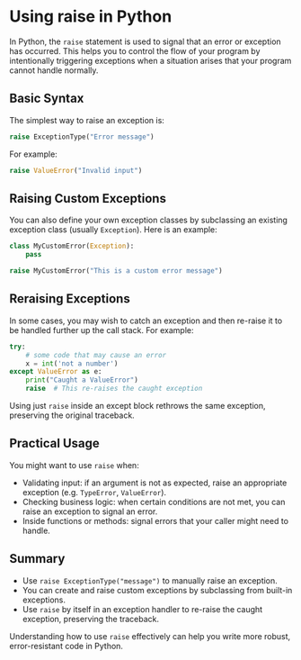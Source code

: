 # Using raise in Python

In Python, the `raise` statement is used to signal that an error or exception has occurred. This helps you to control the flow of your program by intentionally triggering exceptions when a situation arises that your program cannot handle normally.

## Basic Syntax

The simplest way to raise an exception is:

```python
raise ExceptionType("Error message")
```

For example:

```python
raise ValueError("Invalid input")
```

## Raising Custom Exceptions

You can also define your own exception classes by subclassing an existing exception class (usually `Exception`). Here is an example:

```python
class MyCustomError(Exception):
    pass

raise MyCustomError("This is a custom error message")
```

## Reraising Exceptions

In some cases, you may wish to catch an exception and then re-raise it to be handled further up the call stack. For example:

```python
try:
    # some code that may cause an error
    x = int('not a number')
except ValueError as e:
    print("Caught a ValueError")
    raise  # This re-raises the caught exception
```

Using just `raise` inside an except block rethrows the same exception, preserving the original traceback.

## Practical Usage

You might want to use `raise` when:

- Validating input: if an argument is not as expected, raise an appropriate exception (e.g. `TypeError`, `ValueError`).
- Checking business logic: when certain conditions are not met, you can raise an exception to signal an error.
- Inside functions or methods: signal errors that your caller might need to handle.

## Summary

- Use `raise ExceptionType("message")` to manually raise an exception.
- You can create and raise custom exceptions by subclassing from built-in exceptions.
- Use `raise` by itself in an exception handler to re-raise the caught exception, preserving the traceback.

Understanding how to use `raise` effectively can help you write more robust, error-resistant code in Python.

